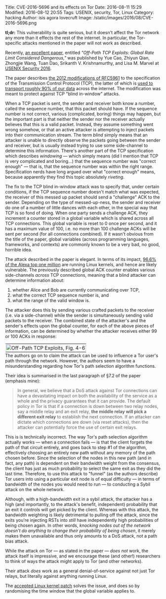Title: CVE-2016-5696 and its effects on Tor
Date: 2016-08-11 15:29
Modified: 2016-08-12 20:55
Tags: USENIX, security, Tor, Linux
Category: hacking
Author: isis agora lovecruft
Image: /static/images/2016/08/CVE-2016-5696.png

<!-- PELICAN_BEGIN_SUMMARY -->

**tl;dr:** This vulnerability is quite serious, but it doesn't affect
  the Tor network any more than it effects the rest of the internet.
  In particular, the Tor-specific attacks mentioned in the paper will
  not work as described.

Recently,
[an excellent paper](http://www.cs.ucr.edu/~zhiyunq/pub/sec16_TCP_pure_offpath.pdf),
entitled *"Off-Path TCP Exploits: Global Rate Limit Considered
Dangerous,"* was published by Yue Cao, Zhiyun Qian, Zhongjie Wang, Tuan
Dao, Srikanth V. Krishnamurthy, and Lisa M. Marvel at [USENIX Security
2016](https://www.usenix.org/conference/usenixsecurity16).

The paper describes
[the 2012 modifications of RFC5961](https://tools.ietf.org/html/rfc5961)
to the specification of the Transmission Control Protocol (TCP), the
latter of which is
[used to transport roughly 90% of our data](http://www.caida.org/research/traffic-analysis/tcpudpratio/)
across the internet.  The modification was meant to protect against
TCP "blind in-window" attacks.

<!-- PELICAN_END_SUMMARY -->

When a TCP packet is sent, the sender and receiver both know a number,
called the sequence number, that this packet should have.  If the
sequence number is not correct, various (complicated, boring) things
may happen, but the important part is that neither the sender nor the
receiver actually believes that this is a valid packet.  Instead, they
assume something went wrong somehow, or that an active attacker is
attempting to inject packets into their communication stream.  The
term *blind* simply means that an attacker is unable to directly
observe the packets going between the sender and receiver, but is
usually instead trying to use some side-channel to determine this
information.  There's another part of the TCP specification which
describes *windowing* — which simply means (did I mention that TCP is
very complicated and boring…) that the sequence number was "correct
enough" — that is, that the sequence number was within the right
range.  Specification nerds have long argued over what "correct
enough" means, because apparently they find this topic absolutely
*riveting*.

The fix to the TCP blind in-window attack was to specify that, under
certain conditions, if the TCP sequence number doesn't match what was
expected, the receiver of this messed up packet should send a
"challenge" ACK to the sender.  Depending on the type of
messed-up-ness, the sender and receiver do one of a number of little
dances with each other, in the special way that TCP is so fond of
doing.  When one party sends a challenge ACK, they increment a counter
stored in a global variable which is shared across all TCP
connections.  This global variable is reset to 0 once per second, and
it has a maximum value of 100, i.e. no more than 100 challenge ACKs
will be sent per second (for all connections combined).  If it wasn't
obvious from the title of the paper, global variables (across
programming languages, frameworks, and contexts) are commonly known to
be a very bad, no good, horrible idea.

The attack described in the paper is elegant.  In terms of its impact,
[96.6% of the Alexa top one million](https://en.wikipedia.org/wiki/Usage_share_of_operating_systems#Public_servers_on_the_Internet)
are running Linux kernels, and hence are likely vulnerable. The
previously described global ACK counter enables various side-channels
*across* TCP connections, meaning that a blind attacker can determine
information about:

1. whether Alice and Bob are currently communicating over TCP,
2. what the correct TCP sequence number is, and
3. what the range of the valid window is.

The attacker does this by sending various crafted packets to the
receiver (i.e. via a side-channel) while the sender is simultaneously
sending valid packets to the receiver.  The combined state of the
attacker's and the sender's effects upon the global counter, for each
of the above pieces of information, can be determined by whether the
attacker receives either 99 or 100 ACKs in response:

</p><span style="align:left; float:left; width:100%;">
  <table style="float:left; clear:left; width:100%; margin: 1px;">
    <tbody>
      <tr>
        <td style="text-align:center; padding: 1px;">
          <a href="/static/images/2015/12/card.jpeg">
            <img alt="Off-Path TCP Exploits, Fig. 4-6" style="width: 100%;"
                 src="/static/images/2016/08/CVE-2016-5696.png" />
          </a>
        </td>
      </tr>
    </tbody>
  </table>
</span>
</p><br /><p>

The authors go on to claim the attack can be used to influence a Tor
user's path through the network.  However, the authors seem to have a
misunderstanding regarding how Tor's path selection algorithm
functions.

Their idea is summarised in the last paragraph of §7.2 of the paper (emphasis mine):
    
> In general, we believe that a DoS attack against Tor connections can
> have a devastating impact on both the availability of the service as
> a whole and the privacy guarantees that it can provide.  The default
> policy in Tor is that if a connection is down between two relay
> nodes, say a middle relay and an exit relay, **the middle relay will
> pick a different exit relay** to establish the next connection.  If
> an attacker can dictate which connections are down (via reset
> attacks), then the attacker can potentially force the use of certain
> exit relays.

This is is technically incorrect.  The way Tor's path selection
algorithm actually works — when a connection fails — is that the
client forgets the path of that circuit entirely, and goes back to
step #1 of the algorithm, effectively choosing an entirely new path
without any memory of the path chosen before.  Since the selection of
the nodes in this new path (and in fact, any path) is dependent on
their bandwidth weight from the consensus, the client has just as much
probability to select the same exit as they did the last time.
Therefore, to use this attack to "funnel" (as the authors describe)
Tor users into using a particular exit node is of equal difficulty —
in terms of bandwidth of the nodes you would need to run — to
conducting a Sybil attack on the whole network.

Although, with a high-bandwidth exit in a sybil attack, the attacker
has a high (and importantly, to the attack's benefit, independent)
probability that an exit it controls will get picked by the client.
Whereas with this attack, the bandwidth weighting is likely
detrimental to pulling off the attack, since the exits you're
injecting RSTs into *still* have independently high probabilities of
being chosen again.  In other words, *knocking nodes out of the
network doesn't do anything to change their probability of being
chosen*, it merely makes them unavailable and thus only amounts to a
DoS attack, not a path bias attack.

While the attack on Tor — as stated in the paper — *does not* work,
the attack itself is impressive, and we encourage these (and other!)
researchers to think of ways the attack might apply to Tor (and other
networks).

Their attack *does* work as a general denial-of-service against not
just Tor relays, but literally against anything running Linux.

The
[accepted Linux kernel patch](https://github.com/torvalds/linux/commit/75ff39ccc1bd5d3c455b6822ab09e533c551f758)
solves the issue, and does so by randomising the time window that the
global variable applies to.
